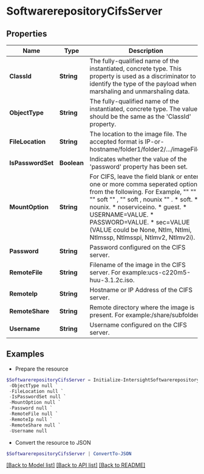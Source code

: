 # SoftwarerepositoryCifsServer
## Properties

Name | Type | Description | Notes
------------ | ------------- | ------------- | -------------
**ClassId** | **String** | The fully-qualified name of the instantiated, concrete type. This property is used as a discriminator to identify the type of the payload when marshaling and unmarshaling data. | [default to "softwarerepository.CifsServer"]
**ObjectType** | **String** | The fully-qualified name of the instantiated, concrete type. The value should be the same as the &#39;ClassId&#39; property. | [default to "softwarerepository.CifsServer"]
**FileLocation** | **String** | The location to the image file. The accepted format is IP-or-hostname/folder1/folder2/.../imageFile. | [optional] 
**IsPasswordSet** | **Boolean** | Indicates whether the value of the &#39;password&#39; property has been set. | [optional] [readonly] [default to $false]
**MountOption** | **String** | For CIFS, leave the field blank or enter one or more comma seperated options from the following. For Example, &quot;&quot; &quot;&quot; , &quot;&quot; soft &quot;&quot; , &quot;&quot; soft , nounix &quot;&quot; . * soft. * nounix. * noserviceino. * guest. * USERNAME&#x3D;VALUE. * PASSWORD&#x3D;VALUE. * sec&#x3D;VALUE (VALUE could be None, Ntlm, Ntlmi, Ntlmssp, Ntlmsspi, Ntlmv2, Ntlmv2i). | [optional] 
**Password** | **String** | Password configured on the CIFS server. | [optional] 
**RemoteFile** | **String** | Filename of the image in the CIFS server. For example:ucs-c220m5-huu-3.1.2c.iso. | [optional] [readonly] 
**RemoteIp** | **String** | Hostname or IP Address of the CIFS server. | [optional] [readonly] 
**RemoteShare** | **String** | Remote directory where the image is present. For example:/share/subfolder. | [optional] [readonly] 
**Username** | **String** | Username configured on the CIFS server. | [optional] 

## Examples

- Prepare the resource
```powershell
$SoftwarerepositoryCifsServer = Initialize-IntersightSoftwarerepositoryCifsServer  -ClassId null `
 -ObjectType null `
 -FileLocation null `
 -IsPasswordSet null `
 -MountOption null `
 -Password null `
 -RemoteFile null `
 -RemoteIp null `
 -RemoteShare null `
 -Username null
```

- Convert the resource to JSON
```powershell
$SoftwarerepositoryCifsServer | ConvertTo-JSON
```

[[Back to Model list]](../README.md#documentation-for-models) [[Back to API list]](../README.md#documentation-for-api-endpoints) [[Back to README]](../README.md)

